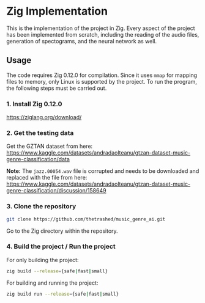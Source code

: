 # Zig Implementation
This is the implementation of the project in Zig. Every aspect of the project has been implemented from scratch, including the reading of the audio files, generation of spectograms, and the neural network as well.

## Usage
The code requires Zig 0.12.0 for compilation. Since it uses `mmap` for mapping files to memory, only Linux is supported by the project. To run the program, the following steps must be carried out.

### 1. Install Zig 0.12.0
https://ziglang.org/download/

### 2. Get the testing data
Get the GZTAN dataset from here:<br/>
https://www.kaggle.com/datasets/andradaolteanu/gtzan-dataset-music-genre-classification/data

**Note:** The `jazz.00054.wav` file is corrupted and needs to be downloaded and replaced with the file from here:<br/>
https://www.kaggle.com/datasets/andradaolteanu/gtzan-dataset-music-genre-classification/discussion/158649

### 3. Clone the repository
```bash
git clone https://github.com/thetrashed/music_genre_ai.git
```
Go to the Zig directory within the repository.

### 4. Build the project / Run the project
For only building the project:
```bash
zig build --release={safe|fast|small}
```
For building and running the project:
```bash
zig build run --release={safe|fast|small}
```
